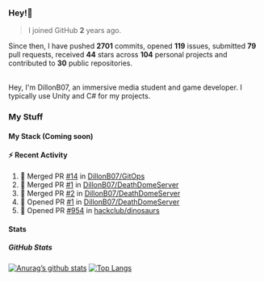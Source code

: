 ### Hey!👋
<!-- [![Banner](banner.png)](https://dillonb07.is-a.dev) -->


> I joined GitHub **2** years ago.

Since then, I have pushed **2701** commits, opened **119** issues, submitted **79** pull requests, received **44** stars across **104** personal projects and contributed to **30** public repositories.

<br>
Hey, I'm DillonB07, an immersive media student and game developer. I typically use Unity and C# for my projects.

<br>

### My Stuff

#### My Stack (Coming soon)

#### :zap: Recent Activity

<!--START_SECTION:activity-->
1. 🎉 Merged PR [#14](https://github.com/DillonB07/GitOps/pull/14) in [DillonB07/GitOps](https://github.com/DillonB07/GitOps)
2. 🎉 Merged PR [#1](https://github.com/DillonB07/DeathDomeServer/pull/1) in [DillonB07/DeathDomeServer](https://github.com/DillonB07/DeathDomeServer)
3. 🎉 Merged PR [#2](https://github.com/DillonB07/DeathDomeServer/pull/2) in [DillonB07/DeathDomeServer](https://github.com/DillonB07/DeathDomeServer)
4. 💪 Opened PR [#1](https://github.com/DillonB07/DeathDomeServer/pull/1) in [DillonB07/DeathDomeServer](https://github.com/DillonB07/DeathDomeServer)
5. 💪 Opened PR [#954](https://github.com/hackclub/dinosaurs/pull/954) in [hackclub/dinosaurs](https://github.com/hackclub/dinosaurs)
<!--END_SECTION:activity-->

#### Stats

##### GitHub Stats
[![Anurag’s github stats](https://github-readme-stats.vercel.app/api?username=dillonb07&show_icons=true&theme=radical)](https://github.com/dillonb07)
[![Top Langs](https://github-readme-stats.vercel.app/api/top-langs/?username=dillonb07&layout=compact&theme=radical)](https://github.com/dillonb07)
